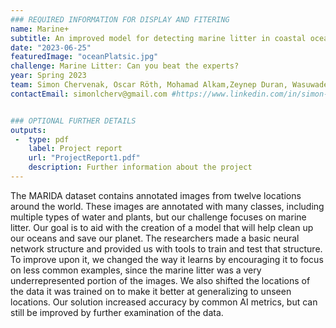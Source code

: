 ```yaml
---
### REQUIRED INFORMATION FOR DISPLAY AND FITERING
name: Marine+
subtitle: An improved model for detecting marine litter in coastal ocean pictures
date: "2023-06-25"
featuredImage: "oceanPlatsic.jpg"
challenge: Marine Litter: Can you beat the experts?
year: Spring 2023
team: Simon Chervenak, Oscar Röth, Mohamad Alkam,Zeynep Duran, Wasuwadee Kongdech, Ekaterina Gikalo
contactEmail: simonlcherv@gmail.com #https://www.linkedin.com/in/simon-chervenak-2240a6143/ ,https://www.linkedin.com/in/zeynep-duran-455088198


### OPTIONAL FURTHER DETAILS
outputs:
 -  type: pdf
    label: Project report
    url: "ProjectReport1.pdf"
    description: Further information about the project
---
```


The MARIDA dataset contains annotated images from twelve locations around the world. These images are annotated with many classes, including multiple types of water and plants, but our challenge focuses on marine litter. Our goal is to aid with the creation of a model that will help clean up our oceans and save our planet. The researchers made a basic neural network structure and provided us with tools to train and test that structure. To improve upon it, we changed the way it learns by encouraging it to focus on less common examples, since the marine litter was a very underrepresented portion of the images. We also shifted the locations of the data it was trained on to make it better at generalizing to unseen locations. Our solution increased accuracy by common AI metrics, but can still be improved by further examination of the data.